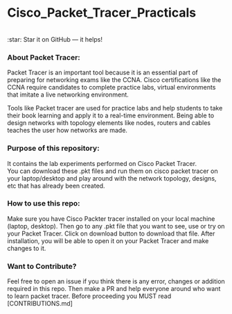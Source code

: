 # Cisco_Packet_Tracer_Practicals

<br>
:star: Star it on GitHub — it helps!

### About Packet Tracer: </br>
Packet Tracer is an important tool because it is an essential part of preparing for networking exams like the CCNA. Cisco certifications like the CCNA require candidates to complete practice labs, virtual environments that imitate a live networking environment.</br>

Tools like Packet tracer are used for practice labs and help students to take their book learning and apply it to a real-time environment. Being able to design networks with topology elements like nodes, routers and cables teaches the user how networks are made.</br>

### Purpose of this repository: </br>
It contains the lab experiments performed on Cisco Packet Tracer.</br> You can download these .pkt files and run them on cisco packet tracer on your laptop/desktop and play around with the network topology, designs, etc that has already been created.

### How to use this repo: 
Make sure you have Cisco Packter tracer installed on your local machine (laptop, desktop). Then go to any .pkt file that you want to see, use or try on your Packet Tracer. Click on download button to download that file. After installation, you will be able to open it on your Packet Tracer and make changes to it.

### Want to Contribute?</br>
Feel free to open an issue if you think there is any error, changes or addition required in this repo.
Then make a PR and help everyone around who want to learn packet tracer. 
Before proceeding you MUST read [CONTRIBUTIONS.md]

